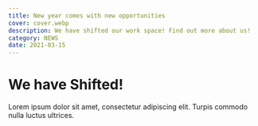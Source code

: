 ```yaml
---
title: New year comes with new opportunities
cover: cover.webp
description: We have shifted our work space! Find out more about us!
category: NEWS
date: 2021-03-15
---
```



# We have Shifted!

Lorem ipsum dolor sit amet, consectetur adipiscing elit. Turpis commodo nulla luctus ultrices.

